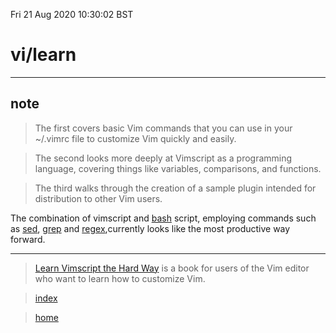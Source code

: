 Fri 21 Aug 2020 10:30:02 BST

# vi/learn
___

## note

> The first covers basic Vim commands that you can use in your ~/.vimrc file to customize Vim quickly and easily.

> The second looks more deeply at Vimscript as a programming language, covering things like variables, comparisons, and functions.

> The third walks through the creation of a sample plugin intended for distribution to other Vim users.

The combination of vimscript and [bash](URL) script, employing commands such as [sed](./sed-eg.md), [grep](./grep-eg.md) and [regex](./regex.md),currently looks like the most productive way forward. 

___

> [Learn Vimscript the Hard Way](https://learnvimscriptthehardway.stevelosh.com/) is a book for users of the Vim editor who want to learn how to customize Vim.

> [index](./index-file.md)

> [home](./home.md)

